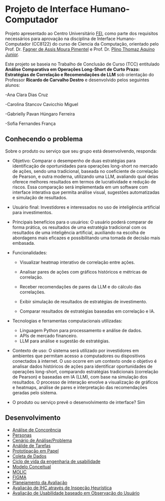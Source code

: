 # Projeto de Interface Humano-Computador

Projeto apresentado ao Centro Universitário [FEI](https://portal.fei.edu.br/), como parte dos requisitos necessários para aprovação na disciplina de Interface Humano-Computador (CC8122) do curso de Ciencia da Computação, orientado pelo Prof. Dr. [Fagner de Assis Moura Pimentel](http://lattes.cnpq.br/6747210702910392) e Prof. Dr. [Plino Thomaz Aquino Junior](http://lattes.cnpq.br/6186413528999908).

Este projeto se baseia no Trabalho de Conclusão de Curso (TCC) entitulado **Análise Comparativa em Operações Long-Short de Curto Prazo: Estratégias de Correlação e Recomendações de LLM** sob orientação do Professor **Ricardo de Carvalho Destro** e desenvolvido pelos seguintes alunos:

-Ana Clara Dias Cruz

-Carolina Stancov Cavicchio Miguel

-Gabrielly Pavan Húngaro Ferreira

-Sofia Fernandes França

## Conhecendo o problema

Sobre o produto ou serviço que seu grupo está desenvolvendo, responda:
- Objetivo: Comparar o desempenho de duas estratégias para identificação de oportunidades para operações long-short no mercado de ações, sendo uma tradicional, baseada no coeficiente de correlação de Pearson, e outra moderna, utilizando uma LLM, avaliando qual delas oferece melhores resultados em termos de lucratividade e redução de riscos. Essa comparação será implementada em um software com interface interativa que permita análise visual, sugestões automatizadas e simulação de resultados.
  
- Usuário final: Investidores e interessados no uso de inteligência artificial para investimentos.
  
- Principais benefícios para o usuários: O usuário poderá comparar de forma prática, os resultados de uma estratégia tradicional com os resultados de uma inteligência artificial, auxiliando na escolha de abordagens mais eficazes e possibilitando uma tomada de decisão mais embasada.
  
- Funcionalidades:
  
  * Visualizar heatmap interativo de correlação entre ações.
  
  * Analisar pares de ações com gráficos históricos e métricas de correlação.
  
  * Receber recomendações de pares da LLM e do cálculo das correlações.
  
  * Exibir simulação de resultados de estratégias de investimento.
  
  * Comparar resultados de estratégias baseadas em correlação e IA.

- Tecnologias e ferramentas computacionais utilizadas:

  * Linguagem Python para processamento e análise de dados.
  * APIs de mercado financeiro.
  * LLM para análise e sugestão de estratégias.

- Contexto de uso: O sistema será utilizado por investidores em ambientes que permitam acesso a computadores ou dispositivos conectados à internet. O uso ocorre em um contexto onde o objetivo é analisar dados históricos de ações para identificar oportunidades de operações long-short, comparando estratégias tradicionais (correlação de Pearson) e baseadas em IA (LLM), com base na simulação dos resultados. O processo de interação envolve a visualização de gráficos e heatmaps, análise de pares e interpretação das recomendações geradas pelo sistema.
  
- O produto ou serviço prevê o desenvolvimento de interface? Sim

## Desenvolvimento
- [Análise de Concorência](docs/2_concorencia.md)
- [Personas](docs/3_personas.md)
- [Cenário de Análise/Problema](docs/4_cenarios.md)
- [Análide de Tarefas](docs/5_analise_tarefas.md)
- [Prototipação em Papel](docs/prototipacao.md)
- [Coleta de Dados](docs/coleta_dados.md)
- [Ciclo de vida da engenharia de usabilidade](docs/ciclo_vida.md)
- [Modelo Conceitual](docs/modelo_conceitual.md) 
- [MOLIC](docs/molic.md)
- [FIGMA](docs/figma.md)
- [Planejamento da Avaliação]()
- [Avaliação de IHC através de Inspeção Heurística]()
- [Avaliação de Usabilidade baseado em Observação do Usuário]()
